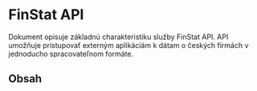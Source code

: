 # FinStat API 

Dokument opisuje základnú charakteristiku služby FinStat API. API umožňuje pristupovať 
externým aplikáciám k dátam o českých firmách v jednoducho spracovateľnom formáte.

## Obsah
[](_sidebar.md ':include')
